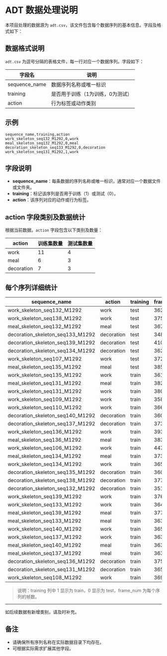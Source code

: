 # ADT 数据处理说明

本项目处理的数据源为 `adt.csv`，该文件包含每个数据序列的基本信息。字段及格式如下：

## 数据格式说明

`adt.csv` 为逗号分隔的表格文件，每一行对应一个数据序列。字段如下：

| 字段名         | 说明                                 |
|----------------|--------------------------------------|
| sequence_name  | 数据序列名称或唯一标识               |
| training       | 是否用于训练（1为训练，0为测试）      |
| action         | 行为标签或动作类别                   |

## 示例

```csv
sequence_name,training,action
work_skeleton_seq132_M1292,0,work
meal_skeleton_seq132_M1292,0,meal
decoration_skeleton_seq133_M1292,0,decoration
work_skeleton_seq131_M1292,1,work
```

## 字段说明

- **sequence_name**：每条数据的序列名称或唯一标识，通常对应一个数据文件或文件夹。
- **training**：标记该序列是否用于训练（1）或测试（0）。
- **action**：该序列对应的动作或行为标签。

## action 字段类别及数据统计

根据当前数据，`action` 字段包含以下类别及数量：

| action      | 训练集数量 | 测试集数量 |
|-------------|------------|------------|
| work        | 11         | 4          |
| meal        | 6          | 3          |
| decoration  | 7          | 3          |

## 每个序列详细统计

| sequence_name                                   | action      | training | frame_num |
|-------------------------------------------------|-------------|----------|-----------|
| work_skeleton_seq132_M1292     | work        | test     | 3628      |
| work_skeleton_seq138_M1292     | work        | test     | 3755      |
| meal_skeleton_seq132_M1292     | meal        | test     | 3674      |
| decoration_skeleton_seq133_M1292| decoration  | test     | 3483      |
| decoration_skeleton_seq139_M1292| decoration  | test     | 4102      |
| decoration_skeleton_seq134_M1292| decoration  | test     | 3622      |
| work_skeleton_seq107_M1292     | work        | test     | 3723      |
| meal_skeleton_seq135_M1292     | meal        | test     | 3853      |
| work_skeleton_seq135_M1292     | work        | train    | 3610      |
| meal_skeleton_seq131_M1292     | meal        | train    | 3820      |
| work_skeleton_seq131_M1292     | work        | train    | 3803      |
| work_skeleton_seq109_M1292     | work        | train    | 3580      |
| work_skeleton_seq110_M1292     | work        | train    | 3662      |
| decoration_skeleton_seq140_M1292| decoration  | train    | 3604      |
| decoration_skeleton_seq137_M1292| decoration  | train    | 3736      |
| work_skeleton_seq136_M1292     | work        | train    | 3938      |
| meal_skeleton_seq136_M1292     | meal        | train    | 3837      |
| work_skeleton_seq106_M1292     | work        | train    | 4478      |
| meal_skeleton_seq134_M1292     | meal        | train    | 3730      |
| work_skeleton_seq134_M1292     | work        | train    | 3658      |
| decoration_skeleton_seq135_M1292| decoration  | train    | 3605      |
| decoration_skeleton_seq138_M1292| decoration  | train    | 3771      |
| decoration_skeleton_seq132_M1292| decoration  | train    | 3515      |
| work_skeleton_seq139_M1292     | work        | train    | 3766      |
| work_skeleton_seq133_M1292     | work        | train    | 3645      |
| meal_skeleton_seq139_M1292     | meal        | train    | 3778      |
| meal_skeleton_seq133_M1292     | meal        | train    | 3639      |
| work_skeleton_seq140_M1292     | work        | train    | 3659      |
| work_skeleton_seq137_M1292     | work        | train    | 3632      |
| meal_skeleton_seq140_M1292     | meal        | train    | 3633      |
| meal_skeleton_seq137_M1292     | meal        | train    | 3632      |
| decoration_skeleton_seq136_M1292| decoration  | train    | 3750      |
| decoration_skeleton_seq131_M1292| decoration  | train    | 3659      |
| work_skeleton_seq108_M1292     | work        | train    | 3692      |

> 说明：training 列中 1 显示为 train，0 显示为 test，frame_num 为每个序列的帧数。

---


如后续数据有新增类别，请及时补充。

## 备注

- 请确保所有序列名称在实际数据目录下均存在。
- 可根据实际需求扩展其他字段。